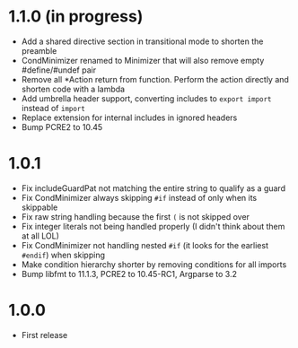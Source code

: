# 1.1.0 (in progress)
- Add a shared directive section in transitional mode to shorten the preamble
- CondMinimizer renamed to Minimizer that will also remove empty #define/#undef pair
- Remove all *Action return from function. Perform the action directly and shorten code with a lambda
- Add umbrella header support, converting includes to `export import` instead of `import`
- Replace extension for internal includes in ignored headers
- Bump PCRE2 to 10.45

# 1.0.1
- Fix includeGuardPat not matching the entire string to qualify as a guard
- Fix CondMinimizer always skipping `#if` instead of only when its skippable
- Fix raw string handling because the first `(` is not skipped over
- Fix integer literals not being handled properly (I didn't think about them at all LOL)
- Fix CondMinimizer not handling nested `#if` (it looks for the earliest `#endif`) when skipping
- Make condition hierarchy shorter by removing conditions for all imports
- Bump libfmt to 11.1.3, PCRE2 to 10.45-RC1, Argparse to 3.2

# 1.0.0
- First release